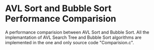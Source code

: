 # AVL Sort and Bubble Sort Performance Comparision

A performance comparision between AVL Sort and Bubble Sort. All the implemantation of AVL Search Tree and Bubble Sort algorithms are implemented in the one and only source code "Comparision.c".

